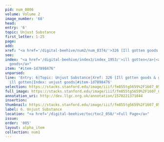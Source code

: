 ```yaml
---
pid: num_0006
volume: Volume 2
image_number: '68'
head: 
entry: '6'
topic: Unjust Substance
first_letter: 1-25
page: 
add: 
xref: "<a href='/digital-beehive/num2/num_0374/'>326 [Ill gotten goods & gains]</a>"
see: 
index: "<a href='/digital-beehive/index3/index_1953/'>ill gotten</a>|<a href='/digital-beehive/index5/index_4397/'>unjust
  goods</a>"
item: "#item-1d7898476"
unparsed: 
line: 'Entry: 6|Topic: Unjust Substance|Xref: 326 [Ill gotten goods & gains]|Index:
  ill gotten|Index: unjust goods|#item-1d7898476'
selection: https://stacks.stanford.edu/image/iiif/fm855tg5659%2F1607_0535/808,2461,2956,417/full/0/default.jpg
full_image: https://stacks.stanford.edu/image/iiif/fm855tg5659%2F1607_0535/full/full/0/default.jpg
annotation_uri: http://dev.llgc.org.uk/annotation/1570221371844
insertion: 
thumbnail: https://stacks.stanford.edu/image/iiif/fm855tg5659%2F1607_0535/808,2461,600,180/250,/0/default.jpg
label: 6. Unjust Substance
location: "<a href='/digital-beehive/toc/toc2_058/'>Full Page</a>"
issue: 
order: '005'
layout: alpha_item
collection: num1
---
```

